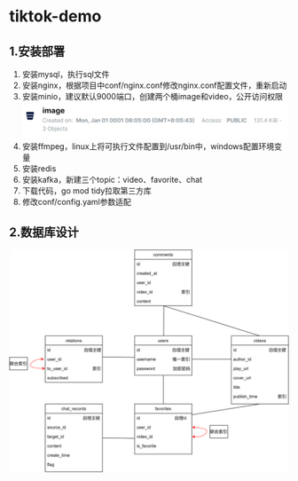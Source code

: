 # tiktok-demo
## 1.安装部署
1. 安装mysql，执行sql文件
2. 安装nginx，根据项目中conf/nginx.conf修改nginx.conf配置文件，重新启动
3. 安装minio，建议默认9000端口，创建两个桶image和video，公开访问权限
![img.png](_images/minio.png)
4. 安装ffmpeg，linux上将可执行文件配置到/usr/bin中，windows配置环境变量
5. 安装redis
6. 安装kafka，新建三个topic：video、favorite、chat
7. 下载代码，go mod tidy拉取第三方库
8. 修改conf/config.yaml参数适配

## 2.数据库设计
![img.png](_images/数据库表设计.png)
